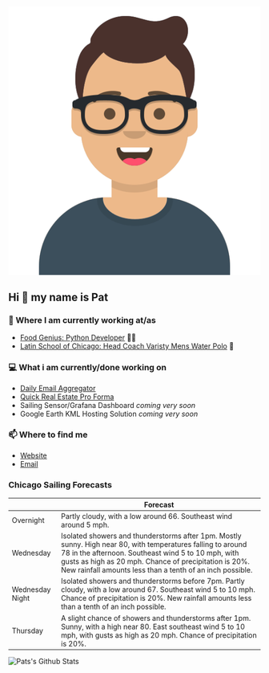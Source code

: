 [![Social banner for p-j-falconer](https://raw.githubusercontent.com/P-J-FALCONER/P-J-FALCONER/master/assets/avataaars.svg)](https://patfalconer.com/)
## Hi :wave: my name is Pat

### 💼 Where I am currently working at/as
- [Food Genius: Python Developer](https://getfoodgenius.com/) 🍔🐍
- [Latin School of Chicago: Head Coach Varisty Mens Water Polo](https://www.latinschool.org/) 🤽


### 💻 What i am currently/done working on
 - [Daily Email Aggregator](https://github.com/P-J-FALCONER/dott_daily_mail)
 - [Quick Real Estate Pro Forma](https://github.com/P-J-FALCONER/henry)
 - Sailing Sensor/Grafana Dashboard *coming very soon*
 - Google Earth KML Hosting Solution *coming very soon*

### 📫 Where to find me
 - [Website](https://patfalconer.com/)
 - [Email](mailto:patrick.j.falconer@gmail.com)


### Chicago Sailing Forecasts
|   | Forecast  |
|---|---|
| Overnight | Partly cloudy, with a low around 66. Southeast wind around 5 mph. |
| Wednesday | Isolated showers and thunderstorms after 1pm. Mostly sunny. High near 80, with temperatures falling to around 78 in the afternoon. Southeast wind 5 to 10 mph, with gusts as high as 20 mph. Chance of precipitation is 20%. New rainfall amounts less than a tenth of an inch possible. |
| Wednesday Night | Isolated showers and thunderstorms before 7pm. Partly cloudy, with a low around 67. Southeast wind 5 to 10 mph. Chance of precipitation is 20%. New rainfall amounts less than a tenth of an inch possible. |
| Thursday | A slight chance of showers and thunderstorms after 1pm. Sunny, with a high near 80. East southeast wind 5 to 10 mph, with gusts as high as 20 mph. Chance of precipitation is 20%. |

![Pats's Github Stats](https://github-readme-stats.vercel.app/api?username=p-j-falconer&show_icons=true&theme=radical)
